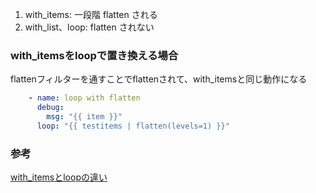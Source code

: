 1. with_items: 一段階 flatten される
2. with_list、loop: flatten されない

### with_itemsをloopで置き換える場合
flattenフィルターを通すことでflattenされて、with_itemsと同じ動作になる
```yml
    - name: loop with flatten
      debug:
        msg: "{{ item }}"
      loop: "{{ testitems | flatten(levels=1) }}"
```

### 参考
[with_itemsとloopの違い](https://tekunabe.hatenablog.jp/entry/2019/03/11/ansible_with_items_loop)
